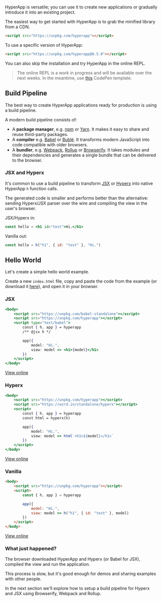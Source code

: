 HyperApp is versatile; you can use it to create new applications or gradually introduce it into an existing project.

The easiest way to get started with HyperApp is to grab the minified library from a CDN.

```html
<script src="https://unpkg.com/hyperapp"></script>
```

To use a specific version of HyperApp:

```html
<script src="https://unpkg.com/hyperapp@0.5.0"></script>
```

You can also skip the installation and try HyperApp in the online REPL.

> The online REPL is a work in progress and will be available over the next weeks. In the meantime, use [this](https://codepen.io/jbucaran/pen/Qdwpxy) CodePen template.

## Build Pipeline

The best way to create HyperApp applications ready for production is using a build pipeline.

A modern build pipeline consists of:

[Browserify]: http://browserify.org/
[Rollup]: http://rollupjs.org/
[Webpack]: https://webpack.js.org/
[Babel]: http://babeljs.io/
[Bublé]: https://buble.surge.sh/guide/
[npm]: https://www.npmjs.com/
[Yarn]: https://yarnpkg.com

* A **package manager**, e.g. [npm] or [Yarn]. It makes it easy to share and reuse third-party packages.
* A **compiler** e.g. [Babel] or [Bublé]. It transforms modern JavaScript into code compatible with older browsers.
* A **bundler**, e.g. [Webpack], [Rollup] or [Browserify]. It takes modules and their dependencies and generates a single bundle that can be delivered to the browser.


### JSX and Hyperx

It's common to use a build pipeline to transform [JSX](https://facebook.github.io/react/docs/introducing-jsx.html) or [Hyperx](https://github.com/substack/hyperx)
 into native HyperApp `h` function calls.

The generated code is smaller and performs better than the alternative: sending Hyperx/JSX parser over the wire and compiling the view in the user's browser.

JSX/Hyperx in:

```jsx
const hello = <h1 id="test">Hi.</h1>
```

Vanilla out:
```jsx
const hello = h("h1", { id: "test" }, "Hi.")
```

## Hello World

Let's create a simple hello world example.

Create a new `index.html` file, copy and paste the code from the example (or download it <a href="https://cdn.rawgit.com/jbucaran/290fcba656dab0275ba86e3f6f9cc969/raw/88e3cf377f597da9a4ad3704dc86bcd7a2d6d911/index.html" download="index.html">here</a>), and open it in your browser.

### JSX

```jsx
<body>
    <script src="https://unpkg.com/babel-standalone"></script>
    <script src="https://unpkg.com/hyperapp"></script>
    <script type="text/babel">
        const { h, app } = hyperapp
        /** @jsx h */

        app({
            model: "Hi.",
            view: model => <h1>{model}</h1>
        })
    </script>
</body>
```

[View online](http://codepen.io/jbucaran/pen/Qdwpxy)

### Hyperx

```jsx
<body>
    <script src="https://unpkg.com/hyperapp"></script>
    <script src="https://wzrd.in/standalone/hyperx"></script>
    <script>
        const { h, app } = hyperapp
        const html = hyperx(h)

        app({
            model: "Hi.",
            view: model => html`<h1>${model}</h1>`
        })
    </script>
</body>
```
[View online](http://codepen.io/jbucaran/pen/JEQXQz)

### Vanilla

```html
<body>
    <script src="https://unpkg.com/hyperapp"></script>
    <script>
        const { h, app } = hyperapp

        app({
            model: "Hi.",
            view: model => h("h1", { id: "test" }, model)
        })
    </script>
</body>
```
[View online](http://codepen.io/jbucaran/pen/VPqoYR)

### What just happened?

The browser downloaded HyperApp and Hyperx (or Babel for JSX), compiled the view and run the application.

This process is slow, but it's good enough for demos and sharing examples with other people.

In the next section we'll explore how to setup a build pipeline for Hyperx and JSX using Browserify, Webpack and Rollup.
